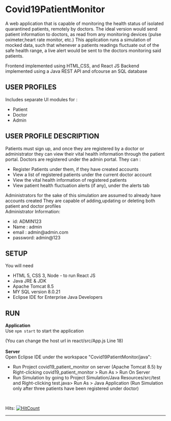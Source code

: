 # Covid19PatientMonitor

A web application that is capable of monitoring the health status of isolated quarantined patients, remotely by doctors.
The ideal version would send patient information to doctors, as read from any monitoring devices (pulse oximeter,heart rate monitor, etc.)
This application runs a simulation of mocked data, such that whenever a patients readings fluctuate out of the safe health range, a live alert
would be sent to the doctors monitoring  said patients.

Frontend implemented using HTML,CSS, and React JS
Backend implemented using a Java REST API and ofcourse an SQL database

## USER PROFILES
Includes separate UI modules for :
<ul>
<li>Patient</li>
<li>Doctor</li>
<li>Admin</li>
</ul>

## USER PROFILE DESCRIPTION
<p>
Patients must sign up, and once they are registered by a doctor or administrator they can view their vital health information through the patient portal.
Doctors are registered under the admin portal. They can :
<ul>
<li>Register Patients under them, if they have created accounts</li>
<li>View a list of registered patients under the current doctor account</li>
<li>View the vital health information of registered patients</li>
<li>View patient health fluctuation alerts (if any), under the alerts tab</li>
</ul>
Administrators for the sake of this simulation are assumed to already have accounts created
They are capable of adding,updating or deleting both patient and doctor profiles
<br>
Administrator Information:
<ul>
<li>id: ADMIN123</li>
<li>Name : admin</li>
<li>email : admin@admin.com</li>
<li>password: admin@123</li>
</ul>
</p>

## SETUP
You will need
<ul>
<li>HTML 5, CSS 3, Node - to run React JS</li>
<li>Java JRE & JDK</li>
<li>Apache Tomcat 8.5</li>
<li>MY SQL version 8.0.21</li>
<li>Eclipse IDE for Enterprise Java Developers</li>
</ul>



## RUN
**Application**<br>
Use <code>npm start</code> to start the application

(You can change the host url in react/src/App.js Line 18)
<br>
<br>
**Server**<br>
Open Eclipse IDE under the workspace "Covid19PatientMonitor/java":

<ul>
<li>Run Project covid19_patient_monitor on server (Apache Tomcat 8.5) by Right-clicking covid19_patient_monitor > Run As > Run On Server </li>

<li>Run Simulation by going to Project Simulation/Java Resources/src/test and Right-clicking test.java> Run As > Java Application
(Run Simulation only after three patients have been registered under doctor)</li>
</ul><br>

Hits:
[![HitCount](http://hits.dwyl.com/Sumo-99/Covid19PatientMonitor.svg)](http://hits.dwyl.com/Sumo-99/Covid19PatientMonitor)

<hr>
